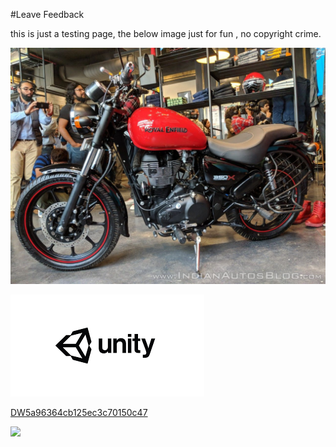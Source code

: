 #Leave Feedback

<div id="feedback-container"></div>
this is just a testing page,
the below image just for fun , no copyright crime.

![abc](Images/DW5afd4e47952608512c8e89fa.jpg)

![abc](Images/DW5a963922d2f2b83b4ce3e9c6.png)


[DW5a96364cb125ec3c70150c47](Examples/DW5a96364cb125ec3c70150c47.cs)

![](https://images.pexels.com/photos/67636/rose-blue-flower-rose-blooms-67636.jpeg)
